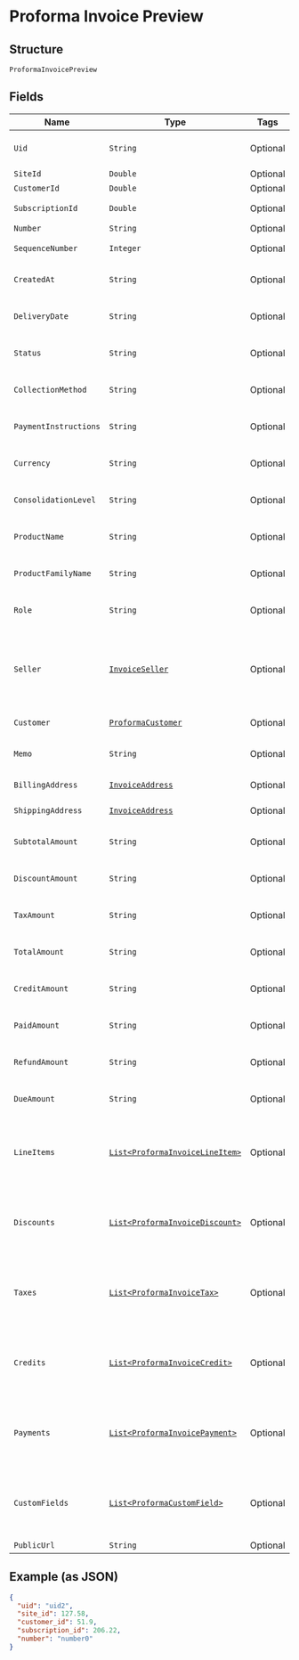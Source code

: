 
# Proforma Invoice Preview

## Structure

`ProformaInvoicePreview`

## Fields

| Name | Type | Tags | Description | Getter | Setter |
|  --- | --- | --- | --- | --- | --- |
| `Uid` | `String` | Optional | **Constraints**: *Minimum Length*: `1` | String getUid() | setUid(String uid) |
| `SiteId` | `Double` | Optional | - | Double getSiteId() | setSiteId(Double siteId) |
| `CustomerId` | `Double` | Optional | - | Double getCustomerId() | setCustomerId(Double customerId) |
| `SubscriptionId` | `Double` | Optional | - | Double getSubscriptionId() | setSubscriptionId(Double subscriptionId) |
| `Number` | `String` | Optional | - | String getNumber() | setNumber(String number) |
| `SequenceNumber` | `Integer` | Optional | - | Integer getSequenceNumber() | setSequenceNumber(Integer sequenceNumber) |
| `CreatedAt` | `String` | Optional | **Constraints**: *Minimum Length*: `1` | String getCreatedAt() | setCreatedAt(String createdAt) |
| `DeliveryDate` | `String` | Optional | **Constraints**: *Minimum Length*: `1` | String getDeliveryDate() | setDeliveryDate(String deliveryDate) |
| `Status` | `String` | Optional | **Constraints**: *Minimum Length*: `1` | String getStatus() | setStatus(String status) |
| `CollectionMethod` | `String` | Optional | **Constraints**: *Minimum Length*: `1` | String getCollectionMethod() | setCollectionMethod(String collectionMethod) |
| `PaymentInstructions` | `String` | Optional | **Constraints**: *Minimum Length*: `1` | String getPaymentInstructions() | setPaymentInstructions(String paymentInstructions) |
| `Currency` | `String` | Optional | **Constraints**: *Minimum Length*: `1` | String getCurrency() | setCurrency(String currency) |
| `ConsolidationLevel` | `String` | Optional | **Constraints**: *Minimum Length*: `1` | String getConsolidationLevel() | setConsolidationLevel(String consolidationLevel) |
| `ProductName` | `String` | Optional | **Constraints**: *Minimum Length*: `1` | String getProductName() | setProductName(String productName) |
| `ProductFamilyName` | `String` | Optional | **Constraints**: *Minimum Length*: `1` | String getProductFamilyName() | setProductFamilyName(String productFamilyName) |
| `Role` | `String` | Optional | **Constraints**: *Minimum Length*: `1` | String getRole() | setRole(String role) |
| `Seller` | [`InvoiceSeller`](../../doc/models/invoice-seller.md) | Optional | Information about the seller (merchant) listed on the masthead of the invoice. | InvoiceSeller getSeller() | setSeller(InvoiceSeller seller) |
| `Customer` | [`ProformaCustomer`](../../doc/models/proforma-customer.md) | Optional | - | ProformaCustomer getCustomer() | setCustomer(ProformaCustomer customer) |
| `Memo` | `String` | Optional | **Constraints**: *Minimum Length*: `1` | String getMemo() | setMemo(String memo) |
| `BillingAddress` | [`InvoiceAddress`](../../doc/models/invoice-address.md) | Optional | - | InvoiceAddress getBillingAddress() | setBillingAddress(InvoiceAddress billingAddress) |
| `ShippingAddress` | [`InvoiceAddress`](../../doc/models/invoice-address.md) | Optional | - | InvoiceAddress getShippingAddress() | setShippingAddress(InvoiceAddress shippingAddress) |
| `SubtotalAmount` | `String` | Optional | **Constraints**: *Minimum Length*: `1` | String getSubtotalAmount() | setSubtotalAmount(String subtotalAmount) |
| `DiscountAmount` | `String` | Optional | **Constraints**: *Minimum Length*: `1` | String getDiscountAmount() | setDiscountAmount(String discountAmount) |
| `TaxAmount` | `String` | Optional | **Constraints**: *Minimum Length*: `1` | String getTaxAmount() | setTaxAmount(String taxAmount) |
| `TotalAmount` | `String` | Optional | **Constraints**: *Minimum Length*: `1` | String getTotalAmount() | setTotalAmount(String totalAmount) |
| `CreditAmount` | `String` | Optional | **Constraints**: *Minimum Length*: `1` | String getCreditAmount() | setCreditAmount(String creditAmount) |
| `PaidAmount` | `String` | Optional | **Constraints**: *Minimum Length*: `1` | String getPaidAmount() | setPaidAmount(String paidAmount) |
| `RefundAmount` | `String` | Optional | **Constraints**: *Minimum Length*: `1` | String getRefundAmount() | setRefundAmount(String refundAmount) |
| `DueAmount` | `String` | Optional | **Constraints**: *Minimum Length*: `1` | String getDueAmount() | setDueAmount(String dueAmount) |
| `LineItems` | [`List<ProformaInvoiceLineItem>`](../../doc/models/proforma-invoice-line-item.md) | Optional | **Constraints**: *Minimum Items*: `1`, *Unique Items Required* | List<ProformaInvoiceLineItem> getLineItems() | setLineItems(List<ProformaInvoiceLineItem> lineItems) |
| `Discounts` | [`List<ProformaInvoiceDiscount>`](../../doc/models/proforma-invoice-discount.md) | Optional | **Constraints**: *Minimum Items*: `1`, *Unique Items Required* | List<ProformaInvoiceDiscount> getDiscounts() | setDiscounts(List<ProformaInvoiceDiscount> discounts) |
| `Taxes` | [`List<ProformaInvoiceTax>`](../../doc/models/proforma-invoice-tax.md) | Optional | **Constraints**: *Minimum Items*: `1`, *Unique Items Required* | List<ProformaInvoiceTax> getTaxes() | setTaxes(List<ProformaInvoiceTax> taxes) |
| `Credits` | [`List<ProformaInvoiceCredit>`](../../doc/models/proforma-invoice-credit.md) | Optional | **Constraints**: *Minimum Items*: `1`, *Unique Items Required* | List<ProformaInvoiceCredit> getCredits() | setCredits(List<ProformaInvoiceCredit> credits) |
| `Payments` | [`List<ProformaInvoicePayment>`](../../doc/models/proforma-invoice-payment.md) | Optional | **Constraints**: *Minimum Items*: `1`, *Unique Items Required* | List<ProformaInvoicePayment> getPayments() | setPayments(List<ProformaInvoicePayment> payments) |
| `CustomFields` | [`List<ProformaCustomField>`](../../doc/models/proforma-custom-field.md) | Optional | **Constraints**: *Minimum Items*: `1`, *Unique Items Required* | List<ProformaCustomField> getCustomFields() | setCustomFields(List<ProformaCustomField> customFields) |
| `PublicUrl` | `String` | Optional | - | String getPublicUrl() | setPublicUrl(String publicUrl) |

## Example (as JSON)

```json
{
  "uid": "uid2",
  "site_id": 127.58,
  "customer_id": 51.9,
  "subscription_id": 206.22,
  "number": "number0"
}
```

